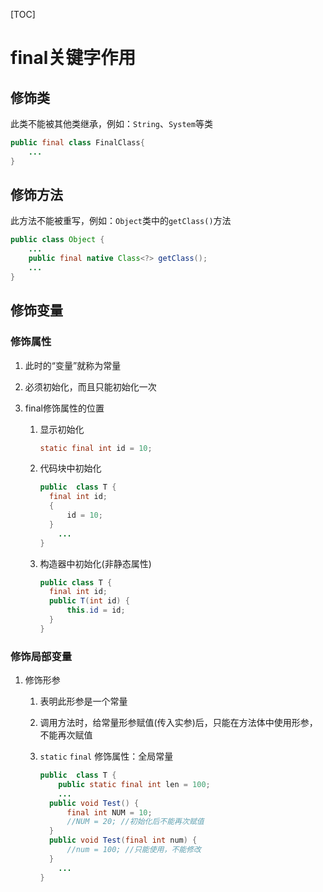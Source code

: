 [TOC]

# final关键字作用

## 修饰类

此类不能被其他类继承，例如：`String`、`System`等类

```java
public final class FinalClass{
    ...
}
```

## 修饰方法

此方法不能被重写，例如：`Object`类中的`getClass()`方法

```java
public class Object {
    ...
    public final native Class<?> getClass();
    ...
}
```

## 修饰变量

### 修饰属性

1. 此时的“变量”就称为常量

2. 必须初始化，而且只能初始化一次

3. final修饰属性的位置

   1. 显示初始化

      ```java
      static final int id = 10;
      ```

   2. 代码块中初始化

      ```java
      public  class T {
      	final int id;
      	{
      		id = 10;
      	}
          ...
      }
      ```

   3. 构造器中初始化(非静态属性)

      ```java
      public class T {
      	final int id;
      	public T(int id) {
      		this.id = id;
      	}
      }
      ```

### 修饰局部变量

1. 修饰形参

   1. 表明此形参是一个常量

   2. 调用方法时，给常量形参赋值(传入实参)后，只能在方法体中使用形参，不能再次赋值

   3. `static` `final` 修饰属性：全局常量

      ```java
      public  class T {
          public static final int len = 100;
          ...
      	public void Test() {
      		final int NUM = 10;
      		//NUM = 20; //初始化后不能再次赋值
      	}
      	public void Test(final int num) {
      		//num = 100; //只能使用，不能修改
      	}
          ...
      }
      ```
